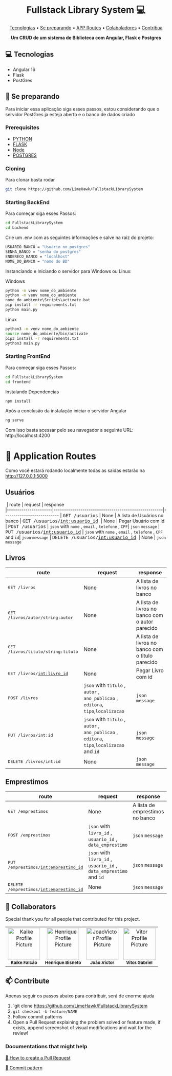 <h1 align="center" style="font-weight: bold;">Fullstack Library System 💻</h1>

<p align="center">
 <a href="#tech">Tecnologias</a> • 
 <a href="#started">Se preparando</a> •
 <a href="#routes">APP Routes</a> • 
 <a href="#colab">Colaboladores</a> •
 <a href="#contribute">Contribua</a>
</p>

<p align="center">
    <b>Um CRUD de um sistema de Biblioteca com Angular, Flask e Postgres </b>
</p>

<h2 id="technologies">💻 Tecnologias</h2>

- Angular 16
- Flask
- PostGres

<h2 id="started">🚀 Se preparando</h2>

Para iniciar essa aplicação siga esses passos, estou considerando que o servidor PostGres ja esteja aberto e o banco de dados criado

<h3>Prerequisites</h3>


- [PYTHON](https://www.python.org/downloads/)
- [FLASK](https://flask.palletsprojects.com/en/2.3.x/)
- [Node](https://nodejs.org/en)
- [POSTGRES](https://www.postgresql.org/download/)


<h3>Cloning</h3>

Para clonar basta rodar

```bash
git clone https://github.com/LimeHawk/FullstackLibrarySystem
```

<h3>Starting BackEnd </h3>

Para começar siga esses Passos:

```bash
cd FullstackLibrarySystem
cd backend
```
Crie um .env com as seguintes informações e salve na raiz do projeto:

```bash
USUARIO_BANCO = "Usuario no postgres"
SENHA_BANCO = "senha do postgres"
ENDERECO_BANCO = "localhost"
NOME_DO_BANCO = "nome do BD"
```
Instanciando e Iniciando o servidor para Windows ou Linux:

Windows
```bash
python -m venv nome_do_ambiente
python -m venv nome_do_ambiente
nome_do_ambiente\Scripts\activate.bat
pip install -r requirements.txt
python main.py
```

Linux

```bash
python3 -m venv nome_do_ambiente
source nome_do_ambiente/bin/activate
pip3 install -r requirements.txt
python3 main.py
```

<h3>Starting FrontEnd </h3>

Para começar siga esses Passos:

```bash
cd FullstackLibrarySystem
cd frontend
```

Instalando Dependencias
```bash
npm install
```

Após a conclusão da instalação iniciar o servidor Angular
```bash
ng serve
```

Com isso basta acessar pelo seu navegador a seguinte URL: http://localhost:4200


<h1 id="routes">📍 Application Routes</h1>

Como você estará rodando localmente todas as saidas estarão na http://127.0.0.1:5000

<h2> Usuários </h2>

​
| route               | request    | response                                        
|----------------------|-----------------------------------------------------|---------------------------
| <kbd>GET /usuarios</kbd>   | None | A lista de Usuários no banco
| <kbd>GET /usuarios/<int:usuario_id> </kbd>  | None | Pegar Usuário com id 
| <kbd>POST /usuarios</kbd> | `json` with `nome` , `email` , `telefone` , `CPF`| `json` `message`
| <kbd>PUT /usuarios/<int:usuario_id></kbd>  | `json` with `nome` , `email` , `telefone` , `CPF` and `id`| `json` `message`
| <kbd>DELETE /usuarios/<int:usuario_id> </kbd> | None | `json` `message`

<h2> Livros </h2>

| route               | request    | response                                        
|----------------------|-----------------------------------------------------|---------------------------
| <kbd>GET /livros</kbd>   | None | A lista de livros no banco
| <kbd>GET /livros/autor/string:autor </kbd>   | None | A lista de livros no banco com o autor parecido
| <kbd>GET /livros/titulo/string:titulo </kbd>   | None | A lista de livros no banco com o titulo parecido
| <kbd>GET /livros/<int:livro_id> </kbd>  | None | Pegar Livro com id 
| <kbd>POST /livros</kbd> | `json` with `titulo` , `autor` , `ano_publicao` , `editora`, `tipo`,`localizacao`| `json` `message`
| <kbd>PUT /livros/int:id</kbd> | `json` with `titulo` , `autor` , `ano_publicao` , `editora`, `tipo`,`localizacao` and `id`| `json` `message`
| <kbd>DELETE /livros/int:id </kbd> | None | `json` `message`

<h2> Emprestimos </h2>

| route               | request    | response                                        
|----------------------|-----------------------------------------------------|---------------------------
| <kbd>GET /emprestimos</kbd>   | None | A lista de emprestimos no banco
| <kbd>POST /emprestimos</kbd> | `json` with `livro_id` , `usuario_id` , `data_emprestimo`| `json` `message`
| <kbd>PUT /emprestimos/<int:emprestimo_id></kbd>  | `json` with `livro_id` , `usuario_id` , `data_emprestimo` and `id`| `json` `message`
| <kbd>DELETE /emprestimos/<int:emprestimo_id> </kbd> | None | `json` `message`




<h2 id="colab">🤝 Collaborators</h2>

Special thank you for all people that contributed for this project.

<table>
  <tr>
    <td align="center">
      <a href="https://github.com/LimeHawk">
        <img src="https://avatars.githubusercontent.com/u/96706378?s=400&u=c9ec291bbbb7ff2f92b39ba6350b6eb6894e7036&v=4" width="100px;" alt="Kaike Profile Picture"/><br>
        <sub>
          <b>Kaíke Falcão</b>
        </sub>
      </a>
    </td>
    <td align="center">
      <a href="https://github.com/BisNeT0">
        <img src="https://avatars.githubusercontent.com/u/111530921?v=4" width="100px;" alt="Henrique Profile Picture"/><br>
        <sub>
          <b>Henrique Bisneto</b>
        </sub>
      </a>
    </td>
    </td>
    <td align="center">
      <a href="https://github.com/imtakezo">
        <img src="https://avatars.githubusercontent.com/u/62066012?v=4" width="100px;" alt="JoaoVictor Profile Picture"/><br>
        <sub>
          <b>João Victor</b>
        </sub>
      </a>
    </td>
    <td align="center">
      <a href="https://github.com/vShipa">
        <img src="https://avatars.githubusercontent.com/u/135391335?v=4" width="100px;" alt="Vitor Profile Picture"/><br>
        <sub>
          <b>Vitor Gabriel</b>
        </sub>
      </a>
    </td>
    
    
  </tr>
</table>



<h2 id="contribute">📫 Contribute</h2>

Apenas seguir os passos abaixo para contribuir, será de enorme ajuda

1. `git clone https://github.com/LimeHawk/FullstackLibrarySystem
2. `git checkout -b feature/NAME`
3. Follow commit patterns
4. Open a Pull Request explaining the problem solved or feature made, if exists, append screenshot of visual modifications and wait for the review!

<h3>Documentations that might help</h3>

[📝 How to create a Pull Request](https://www.atlassian.com/br/git/tutorials/making-a-pull-request)

[💾 Commit pattern](https://gist.github.com/joshbuchea/6f47e86d2510bce28f8e7f42ae84c716)
